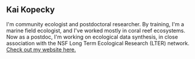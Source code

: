## Kai Kopecky

I'm community ecologist and postdoctoral researcher. By training, I'm a marine field ecologist, and I've worked mostly in coral reef ecosystems. Now as a postdoc, I'm working on ecological data synthesis, in close association with the NSF Long Term Ecological Research (LTER) network. [Check out my website here.](kailkopecky.com)

<!--
**kkopecky711/kkopecky711** is a ✨ _special_ ✨ repository because its `README.md` (this file) appears on your GitHub profile.


